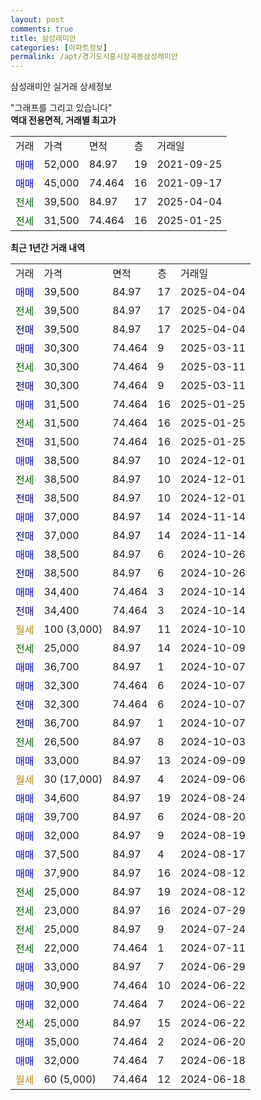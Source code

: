 ```yaml
---
layout: post
comments: true
title: 삼성래미안
categories: [아파트정보]
permalink: /apt/경기도시흥시장곡동삼성래미안
---
```


삼성래미안 실거래 상세정보

<script type="text/javascript">
  google.charts.load('current', {'packages':['line', 'corechart']});
  google.charts.setOnLoadCallback(drawChart);

  function drawChart() {
    var data = new google.visualization.DataTable();
    data.addColumn('date', '거래일');
    data.addColumn('number', "매매");
    data.addColumn('number', "전세");
    data.addColumn('number', "전매");

    data.addRows([[new Date(Date.parse("2025-04-04")), 39500, null, null], [new Date(Date.parse("2025-04-04")), null, 39500, null], [new Date(Date.parse("2025-04-04")), null, null, 39500], [new Date(Date.parse("2025-03-11")), 30300, null, null], [new Date(Date.parse("2025-03-11")), null, 30300, null], [new Date(Date.parse("2025-03-11")), null, null, 30300], [new Date(Date.parse("2025-01-25")), 31500, null, null], [new Date(Date.parse("2025-01-25")), null, 31500, null], [new Date(Date.parse("2025-01-25")), null, null, 31500], [new Date(Date.parse("2024-12-01")), 38500, null, null], [new Date(Date.parse("2024-12-01")), null, 38500, null], [new Date(Date.parse("2024-12-01")), null, null, 38500], [new Date(Date.parse("2024-11-14")), 37000, null, null], [new Date(Date.parse("2024-11-14")), null, null, 37000], [new Date(Date.parse("2024-10-26")), 38500, null, null], [new Date(Date.parse("2024-10-26")), null, null, 38500], [new Date(Date.parse("2024-10-14")), 34400, null, null], [new Date(Date.parse("2024-10-14")), null, null, 34400], [new Date(Date.parse("2024-10-10")), null, null, null], [new Date(Date.parse("2024-10-09")), null, 25000, null], [new Date(Date.parse("2024-10-07")), 36700, null, null], [new Date(Date.parse("2024-10-07")), 32300, null, null], [new Date(Date.parse("2024-10-07")), null, null, 32300], [new Date(Date.parse("2024-10-07")), null, null, 36700], [new Date(Date.parse("2024-10-03")), null, 26500, null], [new Date(Date.parse("2024-09-09")), 33000, null, null], [new Date(Date.parse("2024-09-06")), null, null, null], [new Date(Date.parse("2024-08-24")), 34600, null, null], [new Date(Date.parse("2024-08-20")), 39700, null, null], [new Date(Date.parse("2024-08-19")), 32000, null, null], [new Date(Date.parse("2024-08-17")), 37500, null, null], [new Date(Date.parse("2024-08-12")), 37900, null, null], [new Date(Date.parse("2024-08-12")), null, 25000, null], [new Date(Date.parse("2024-07-29")), null, 23000, null], [new Date(Date.parse("2024-07-24")), null, 25000, null], [new Date(Date.parse("2024-07-11")), null, 22000, null], [new Date(Date.parse("2024-06-29")), 33000, null, null], [new Date(Date.parse("2024-06-22")), 30900, null, null], [new Date(Date.parse("2024-06-22")), 32000, null, null], [new Date(Date.parse("2024-06-22")), null, 25000, null], [new Date(Date.parse("2024-06-20")), 35000, null, null], [new Date(Date.parse("2024-06-18")), 32000, null, null], [new Date(Date.parse("2024-06-18")), null, null, null]]);

    var options = {
      hAxis: {
        format: 'yyyy/MM/dd'
      },    
      lineWidth: 0,
      pointsVisible: true,    
      title: '최근 1년간 유형별 실거래가 분포',
      legend: { position: 'bottom' }
    };

    var formatter = new google.visualization.NumberFormat({pattern:'###,###'} );
    formatter.format(data, 1);
    formatter.format(data, 2);
    
    setTimeout(function() {
        var chart = new google.visualization.LineChart(document.getElementById('columnchart_material'));
        chart.draw(data, (options));
        document.getElementById('loading').style.display = 'none';
    }, 200);
  }
</script>


<div id="loading" style="z-index:20; display: block; margin-left: 0px">"그래프를 그리고 있습니다"</div>
<div id="columnchart_material" style="width: 95%; margin-left: 0px; display: block"></div>
<!-- contents start -->
<b>역대 전용면적, 거래별 최고가</b>
<table class="sortable">
    <tr>
      <td>거래</td>
      <td>가격</td>
      <td>면적</td>
      <td>층</td>
      <td>거래일</td>
    </tr>
        <tr>
          <td><a style="color: blue">매매</a></td>
          <td>52,000</td>
          <td>84.97</td>
          <td>19</td>
          <td>2021-09-25</td>
        </tr>            <tr>
          <td><a style="color: blue">매매</a></td>
          <td>45,000</td>
          <td>74.464</td>
          <td>16</td>
          <td>2021-09-17</td>
        </tr>        
        <tr>
              <td><a style="color: darkgreen">전세</a></td>
              <td>39,500</td>
              <td>84.97</td>
              <td>17</td>
              <td>2025-04-04</td>
            </tr>            <tr>
              <td><a style="color: darkgreen">전세</a></td>
              <td>31,500</td>
              <td>74.464</td>
              <td>16</td>
              <td>2025-01-25</td>
            </tr>        
    
</table>

<b>최근 1년간 거래 내역</b>

<table class="sortable">
    <tr>
      <td>거래</td>
      <td>가격</td>
      <td>면적</td>
      <td>층</td>
      <td>거래일</td>
    </tr>
    <tr>
      <td><a style="color: blue">매매</a></td>
      <td>39,500</td>
      <td>84.97</td>
      <td>17</td>
      <td>2025-04-04</td>
    </tr>          <tr>
      <td><a style="color: darkgreen">전세</a></td>
      <td>39,500</td>
      <td>84.97</td>
      <td>17</td>
      <td>2025-04-04</td>
    </tr>          <tr>
      <td><a style="color: darkblue">전매</a></td>
      <td>39,500</td>
      <td>84.97</td>
      <td>17</td>
      <td>2025-04-04</td>
    </tr>          <tr>
      <td><a style="color: blue">매매</a></td>
      <td>30,300</td>
      <td>74.464</td>
      <td>9</td>
      <td>2025-03-11</td>
    </tr>          <tr>
      <td><a style="color: darkgreen">전세</a></td>
      <td>30,300</td>
      <td>74.464</td>
      <td>9</td>
      <td>2025-03-11</td>
    </tr>          <tr>
      <td><a style="color: darkblue">전매</a></td>
      <td>30,300</td>
      <td>74.464</td>
      <td>9</td>
      <td>2025-03-11</td>
    </tr>          <tr>
      <td><a style="color: blue">매매</a></td>
      <td>31,500</td>
      <td>74.464</td>
      <td>16</td>
      <td>2025-01-25</td>
    </tr>          <tr>
      <td><a style="color: darkgreen">전세</a></td>
      <td>31,500</td>
      <td>74.464</td>
      <td>16</td>
      <td>2025-01-25</td>
    </tr>          <tr>
      <td><a style="color: darkblue">전매</a></td>
      <td>31,500</td>
      <td>74.464</td>
      <td>16</td>
      <td>2025-01-25</td>
    </tr>          <tr>
      <td><a style="color: blue">매매</a></td>
      <td>38,500</td>
      <td>84.97</td>
      <td>10</td>
      <td>2024-12-01</td>
    </tr>          <tr>
      <td><a style="color: darkgreen">전세</a></td>
      <td>38,500</td>
      <td>84.97</td>
      <td>10</td>
      <td>2024-12-01</td>
    </tr>          <tr>
      <td><a style="color: darkblue">전매</a></td>
      <td>38,500</td>
      <td>84.97</td>
      <td>10</td>
      <td>2024-12-01</td>
    </tr>          <tr>
      <td><a style="color: blue">매매</a></td>
      <td>37,000</td>
      <td>84.97</td>
      <td>14</td>
      <td>2024-11-14</td>
    </tr>          <tr>
      <td><a style="color: darkblue">전매</a></td>
      <td>37,000</td>
      <td>84.97</td>
      <td>14</td>
      <td>2024-11-14</td>
    </tr>          <tr>
      <td><a style="color: blue">매매</a></td>
      <td>38,500</td>
      <td>84.97</td>
      <td>6</td>
      <td>2024-10-26</td>
    </tr>          <tr>
      <td><a style="color: darkblue">전매</a></td>
      <td>38,500</td>
      <td>84.97</td>
      <td>6</td>
      <td>2024-10-26</td>
    </tr>          <tr>
      <td><a style="color: blue">매매</a></td>
      <td>34,400</td>
      <td>74.464</td>
      <td>3</td>
      <td>2024-10-14</td>
    </tr>          <tr>
      <td><a style="color: darkblue">전매</a></td>
      <td>34,400</td>
      <td>74.464</td>
      <td>3</td>
      <td>2024-10-14</td>
    </tr>          <tr>
      <td><a style="color: darkgoldenrod">월세</a></td>
      <td>100 (3,000)</td>
      <td>84.97</td>
      <td>11</td>
      <td>2024-10-10</td>
    </tr>          <tr>
      <td><a style="color: darkgreen">전세</a></td>
      <td>25,000</td>
      <td>84.97</td>
      <td>14</td>
      <td>2024-10-09</td>
    </tr>          <tr>
      <td><a style="color: blue">매매</a></td>
      <td>36,700</td>
      <td>84.97</td>
      <td>1</td>
      <td>2024-10-07</td>
    </tr>          <tr>
      <td><a style="color: blue">매매</a></td>
      <td>32,300</td>
      <td>74.464</td>
      <td>6</td>
      <td>2024-10-07</td>
    </tr>          <tr>
      <td><a style="color: darkblue">전매</a></td>
      <td>32,300</td>
      <td>74.464</td>
      <td>6</td>
      <td>2024-10-07</td>
    </tr>          <tr>
      <td><a style="color: darkblue">전매</a></td>
      <td>36,700</td>
      <td>84.97</td>
      <td>1</td>
      <td>2024-10-07</td>
    </tr>          <tr>
      <td><a style="color: darkgreen">전세</a></td>
      <td>26,500</td>
      <td>84.97</td>
      <td>8</td>
      <td>2024-10-03</td>
    </tr>          <tr>
      <td><a style="color: blue">매매</a></td>
      <td>33,000</td>
      <td>84.97</td>
      <td>13</td>
      <td>2024-09-09</td>
    </tr>          <tr>
      <td><a style="color: darkgoldenrod">월세</a></td>
      <td>30 (17,000)</td>
      <td>84.97</td>
      <td>4</td>
      <td>2024-09-06</td>
    </tr>          <tr>
      <td><a style="color: blue">매매</a></td>
      <td>34,600</td>
      <td>84.97</td>
      <td>19</td>
      <td>2024-08-24</td>
    </tr>          <tr>
      <td><a style="color: blue">매매</a></td>
      <td>39,700</td>
      <td>84.97</td>
      <td>6</td>
      <td>2024-08-20</td>
    </tr>          <tr>
      <td><a style="color: blue">매매</a></td>
      <td>32,000</td>
      <td>84.97</td>
      <td>9</td>
      <td>2024-08-19</td>
    </tr>          <tr>
      <td><a style="color: blue">매매</a></td>
      <td>37,500</td>
      <td>84.97</td>
      <td>4</td>
      <td>2024-08-17</td>
    </tr>          <tr>
      <td><a style="color: blue">매매</a></td>
      <td>37,900</td>
      <td>84.97</td>
      <td>16</td>
      <td>2024-08-12</td>
    </tr>          <tr>
      <td><a style="color: darkgreen">전세</a></td>
      <td>25,000</td>
      <td>84.97</td>
      <td>19</td>
      <td>2024-08-12</td>
    </tr>          <tr>
      <td><a style="color: darkgreen">전세</a></td>
      <td>23,000</td>
      <td>84.97</td>
      <td>16</td>
      <td>2024-07-29</td>
    </tr>          <tr>
      <td><a style="color: darkgreen">전세</a></td>
      <td>25,000</td>
      <td>84.97</td>
      <td>9</td>
      <td>2024-07-24</td>
    </tr>          <tr>
      <td><a style="color: darkgreen">전세</a></td>
      <td>22,000</td>
      <td>74.464</td>
      <td>1</td>
      <td>2024-07-11</td>
    </tr>          <tr>
      <td><a style="color: blue">매매</a></td>
      <td>33,000</td>
      <td>84.97</td>
      <td>7</td>
      <td>2024-06-29</td>
    </tr>          <tr>
      <td><a style="color: blue">매매</a></td>
      <td>30,900</td>
      <td>74.464</td>
      <td>10</td>
      <td>2024-06-22</td>
    </tr>          <tr>
      <td><a style="color: blue">매매</a></td>
      <td>32,000</td>
      <td>74.464</td>
      <td>7</td>
      <td>2024-06-22</td>
    </tr>          <tr>
      <td><a style="color: darkgreen">전세</a></td>
      <td>25,000</td>
      <td>84.97</td>
      <td>15</td>
      <td>2024-06-22</td>
    </tr>          <tr>
      <td><a style="color: blue">매매</a></td>
      <td>35,000</td>
      <td>74.464</td>
      <td>2</td>
      <td>2024-06-20</td>
    </tr>          <tr>
      <td><a style="color: blue">매매</a></td>
      <td>32,000</td>
      <td>74.464</td>
      <td>7</td>
      <td>2024-06-18</td>
    </tr>          <tr>
      <td><a style="color: darkgoldenrod">월세</a></td>
      <td>60 (5,000)</td>
      <td>74.464</td>
      <td>12</td>
      <td>2024-06-18</td>
    </tr>      </table>
<!-- contents end -->    

